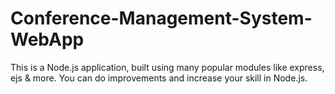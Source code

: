 # Conference-Management-System-WebApp
This is a Node.js application, built using many popular modules like express, ejs &amp; more. You can do improvements and increase your skill in Node.js.
